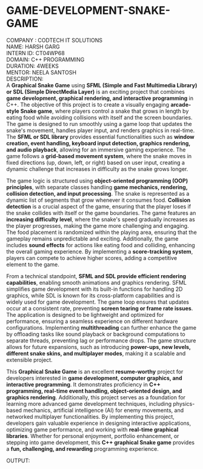 # GAME-DEVELOPMENT-SNAKE-GAME
COMPANY : CODTECH IT SOLUTIONS  
NAME: HARSH GARG  
INTERN ID: CT04WP68  
DOMAIN: C++ PROGRAMMING  
DURATION: 4WEEKS  
MENTOR: NEELA SANTOSH  
DESCRIPTION:  
A **Graphical Snake Game** using **SFML (Simple and Fast Multimedia Library) or SDL (Simple DirectMedia Layer)** is an exciting project that combines **game development, graphical rendering, and interactive programming** in C++. The objective of this project is to create a visually engaging **arcade-style Snake game**, where players control a snake that grows in length by eating food while avoiding collisions with itself and the screen boundaries. The game is designed to run smoothly using a game loop that updates the snake's movement, handles player input, and renders graphics in real-time. The **SFML or SDL library** provides essential functionalities such as **window creation, event handling, keyboard input detection, graphics rendering, and audio playback**, allowing for an immersive gaming experience. The game follows a **grid-based movement system**, where the snake moves in fixed directions (up, down, left, or right) based on user input, creating a dynamic challenge that increases in difficulty as the snake grows longer.

The game logic is structured using **object-oriented programming (OOP) principles**, with separate classes handling **game mechanics, rendering, collision detection, and input processing**. The snake is represented as a dynamic list of segments that grow whenever it consumes food. **Collision detection** is a crucial aspect of the game, ensuring that the player loses if the snake collides with itself or the game boundaries. The game features an **increasing difficulty level**, where the snake's speed gradually increases as the player progresses, making the game more challenging and engaging. The food placement is randomized within the playing area, ensuring that the gameplay remains unpredictable and exciting. Additionally, the game includes **sound effects** for actions like eating food and colliding, enhancing the overall gaming experience. By implementing a **score-tracking system**, players can compete to achieve higher scores, adding a competitive element to the game.

From a technical standpoint, **SFML and SDL provide efficient rendering capabilities**, enabling smooth animations and graphics rendering. SFML simplifies game development with its built-in functions for handling 2D graphics, while SDL is known for its cross-platform capabilities and is widely used for game development. The game loop ensures that updates occur at a consistent rate, preventing **screen tearing or frame rate issues**. The application is designed to be lightweight and optimized for performance, ensuring a seamless experience on different hardware configurations. Implementing **multithreading** can further enhance the game by offloading tasks like sound playback or background computations to separate threads, preventing lag or performance drops. The game structure allows for future expansions, such as introducing **power-ups, new levels, different snake skins, and multiplayer modes**, making it a scalable and extensible project.

This **Graphical Snake Game** is an excellent **resume-worthy** project for developers interested in **game development, computer graphics, and interactive programming**. It demonstrates proficiency in **C++ programming, real-time event handling, object-oriented design, and graphics rendering**. Additionally, this project serves as a foundation for learning more advanced game development techniques, including physics-based mechanics, artificial intelligence (AI) for enemy movements, and networked multiplayer functionalities. By implementing this project, developers gain valuable experience in designing interactive applications, optimizing game performance, and working with **real-time graphical libraries**. Whether for personal enjoyment, portfolio enhancement, or stepping into game development, this **C++ graphical Snake game** provides a **fun, challenging, and rewarding** programming experience.  

OUTPUT:
